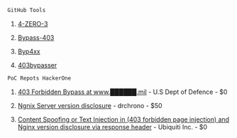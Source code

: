 ```python
GitHub Tools
```

1. [4-ZERO-3](https://github.com/Dheerajmadhukar/4-ZERO-3)

2. [Bypass-403](https://github.com/iamj0ker/bypass-403)

3. [Byp4xx](https://github.com/lobuhi/byp4xx)

4. [403bypasser](https://github.com/yunemse48/403bypasser)

```css
PoC Repots HackerOne
```
1. [403 Forbidden Bypass at www.██████.mil](https://hackerone.com/reports/991717) - U.S Dept of Defence - $0

2. [Ngnix Server version disclosure](https://hackerone.com/reports/141125) - drchrono - $50

3. [Content Spoofing or Text Injection in (403 forbidden page injection) and Nginx version disclosure via response header](https://hackerone.com/reports/203391) - Ubiquiti Inc. - $0

